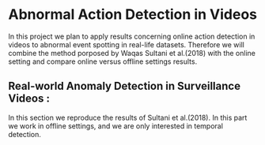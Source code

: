 # Abnormal Action Detection in Videos

In this project we plan to apply results concerning online action detection in videos to abnormal event spotting in real-life datasets.
Therefore we will combine the method porposed by Waqas Sultani et al.(2018) with the online setting and compare online versus offline settings results.


## Real-world Anomaly Detection in Surveillance Videos : 

In this section we reproduce the results of Sultani et al.(2018). In this part we work in offline settings, and we are only interested in temporal detection.
